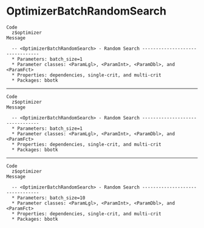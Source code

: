 # OptimizerBatchRandomSearch

    Code
      z$optimizer
    Message
      
      -- <OptimizerBatchRandomSearch> - Random Search --------------------------------
      * Parameters: batch_size=1
      * Parameter classes: <ParamLgl>, <ParamInt>, <ParamDbl>, and <ParamFct>
      * Properties: dependencies, single-crit, and multi-crit
      * Packages: bbotk

---

    Code
      z$optimizer
    Message
      
      -- <OptimizerBatchRandomSearch> - Random Search --------------------------------
      * Parameters: batch_size=1
      * Parameter classes: <ParamLgl>, <ParamInt>, <ParamDbl>, and <ParamFct>
      * Properties: dependencies, single-crit, and multi-crit
      * Packages: bbotk

---

    Code
      z$optimizer
    Message
      
      -- <OptimizerBatchRandomSearch> - Random Search --------------------------------
      * Parameters: batch_size=10
      * Parameter classes: <ParamLgl>, <ParamInt>, <ParamDbl>, and <ParamFct>
      * Properties: dependencies, single-crit, and multi-crit
      * Packages: bbotk

